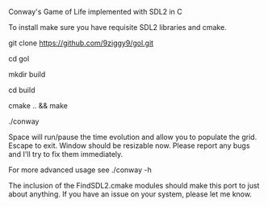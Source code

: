 Conway's Game of Life implemented with SDL2 in C

To install make sure you have requisite SDL2 libraries and cmake.

git clone https://github.com/9ziggy9/gol.git

cd gol

mkdir build

cd build

cmake .. && make

./conway

Space will run/pause the time evolution and allow you to populate the grid. Escape to exit. Window should be resizable now. Please report any bugs and I'll try to fix them immediately.

For more advanced usage see ./conway -h

The inclusion of the FindSDL2.cmake modules should make this port to just about anything. If you have an issue on your system, please let me know.
